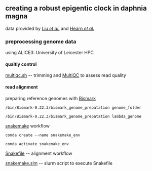## creating a robust epigentic clock in daphnia magna

data provided by [Liu *et al.*](https://doi.org/10.1186/s13072-025-00580-y) and [Hearn *et al.*](https://doi.org/10.1186/s13072-020-00379-z)

### preprocessing genome data

using ALICE3: University of Leicester HPC


#### qualtiy control 

[multiqc.sh](docs/multiqc.sh) -- trimming and [MultiQC](https://seqera.io/multiqc/) to assess read quality

#### read alignment

preparing reference genomes with [Bismark](https://github.com/FelixKrueger/Bismark)

`/bin/Bismark-0.22.3/bismark_genome_prepatation genome_folder`

`/bin/Bismark-0.22.3/bismark_genome_prepatation lambda_genome`

[snakemake](https://snakemake.github.io/) workflow

`conda create --name snakemake_env`

`conda activate snakemake_env `

[Snakefile](docs/Snakefile) -- alignment workflow

[snakemake.slm](docs/snakemake.slm) -- slurm script to execute Snakefile
